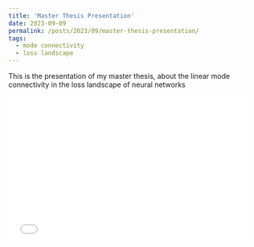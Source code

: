 ```yaml
---
title: 'Master Thesis Presentation'
date: 2023-09-09
permalink: /posts/2023/09/master-thesis-presentation/
tags:
  - mode connectivity
  - loss landscape
---
```


This is the presentation of my master thesis, about the linear mode connectivity in the loss landscape of neural networks
<iframe src="\files\Thesis Presentation.pptx" width="476px" height="288px" frameborder="0"></iframe>